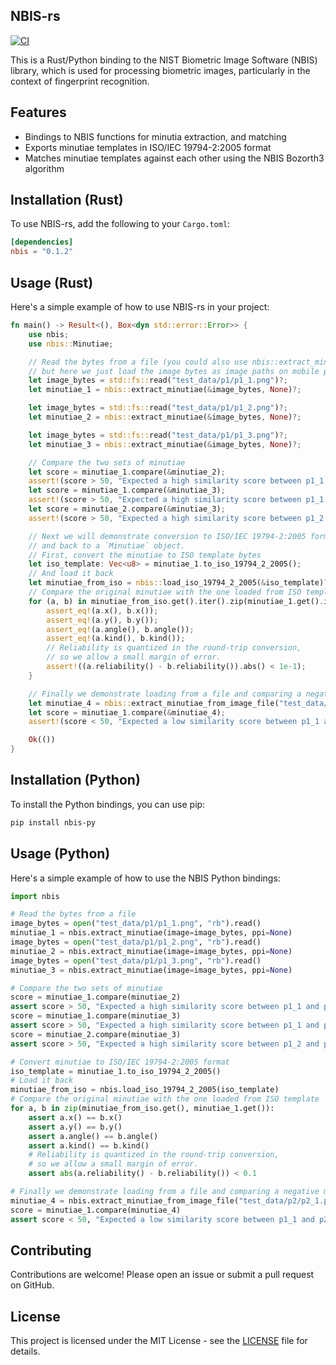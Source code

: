 ## NBIS-rs

[![CI](https://github.com/Seventh-Sense-Artificial-Intelligence/nbis-rs/actions/workflows/ci.yaml/badge.svg)](https://github.com/Seventh-Sense-Artificial-Intelligence/nbis-rs/actions/workflows/ci.yaml)

This is a Rust/Python binding to the NIST Biometric Image Software (NBIS) library, which is used for processing biometric images, particularly in the context of fingerprint recognition.

## Features

- Bindings to NBIS functions for minutia extraction, and matching
- Exports minutiae templates in ISO/IEC 19794-2:2005 format
- Matches minutiae templates against each other using the NBIS Bozorth3 algorithm

## Installation (Rust)

To use NBIS-rs, add the following to your `Cargo.toml`:

```toml
[dependencies]
nbis = "0.1.2"
```

## Usage (Rust)

Here's a simple example of how to use NBIS-rs in your project:

```rust
fn main() -> Result<(), Box<dyn std::error::Error>> {
    use nbis;
    use nbis::Minutiae;

    // Read the bytes from a file (you could also use nbis::extract_minutiae_from_image_file)
    // but here we just load the image bytes as image paths on mobile platforms can be tricky.
    let image_bytes = std::fs::read("test_data/p1/p1_1.png")?;
    let minutiae_1 = nbis::extract_minutiae(&image_bytes, None)?;

    let image_bytes = std::fs::read("test_data/p1/p1_2.png")?;
    let minutiae_2 = nbis::extract_minutiae(&image_bytes, None)?;

    let image_bytes = std::fs::read("test_data/p1/p1_3.png")?;
    let minutiae_3 = nbis::extract_minutiae(&image_bytes, None)?;

    // Compare the two sets of minutiae
    let score = minutiae_1.compare(&minutiae_2);
    assert!(score > 50, "Expected a high similarity score between p1_1 and p1_2");
    let score = minutiae_1.compare(&minutiae_3);
    assert!(score > 50, "Expected a high similarity score between p1_1 and p1_3");
    let score = minutiae_2.compare(&minutiae_3);
    assert!(score > 50, "Expected a high similarity score between p1_2 and p1_3");

    // Next we will demonstrate conversion to ISO/IEC 19794-2:2005 format
    // and back to a `Minutiae` object.
    // First, convert the minutiae to ISO template bytes
    let iso_template: Vec<u8> = minutiae_1.to_iso_19794_2_2005();
    // And load it back
    let minutiae_from_iso = nbis::load_iso_19794_2_2005(&iso_template)?;
    // Compare the original minutiae with the one loaded from ISO template
    for (a, b) in minutiae_from_iso.get().iter().zip(minutiae_1.get().iter()) {
        assert_eq!(a.x(), b.x());
        assert_eq!(a.y(), b.y());
        assert_eq!(a.angle(), b.angle());
        assert_eq!(a.kind(), b.kind());
        // Reliability is quantized in the round-trip conversion,
        // so we allow a small margin of error.
        assert!((a.reliability() - b.reliability()).abs() < 1e-1);
    }

    // Finally we demonstrate loading from a file and comparing a negative match
    let minutiae_4 = nbis::extract_minutiae_from_image_file("test_data/p2/p2_1.png", None)?;
    let score = minutiae_1.compare(&minutiae_4);
    assert!(score < 50, "Expected a low similarity score between p1_1 and p2_1");

    Ok(())
}
```

## Installation (Python)
To install the Python bindings, you can use pip:

```bash
pip install nbis-py
```

## Usage (Python)

Here's a simple example of how to use the NBIS Python bindings:

```python
import nbis

# Read the bytes from a file
image_bytes = open("test_data/p1/p1_1.png", "rb").read()
minutiae_1 = nbis.extract_minutiae(image=image_bytes, ppi=None)
image_bytes = open("test_data/p1/p1_2.png", "rb").read()
minutiae_2 = nbis.extract_minutiae(image=image_bytes, ppi=None)
image_bytes = open("test_data/p1/p1_3.png", "rb").read()
minutiae_3 = nbis.extract_minutiae(image=image_bytes, ppi=None)

# Compare the two sets of minutiae
score = minutiae_1.compare(minutiae_2)
assert score > 50, "Expected a high similarity score between p1_1 and p1_2"
score = minutiae_1.compare(minutiae_3)
assert score > 50, "Expected a high similarity score between p1_1 and p1_3"
score = minutiae_2.compare(minutiae_3)
assert score > 50, "Expected a high similarity score between p1_2 and p1_3"

# Convert minutiae to ISO/IEC 19794-2:2005 format
iso_template = minutiae_1.to_iso_19794_2_2005()
# Load it back
minutiae_from_iso = nbis.load_iso_19794_2_2005(iso_template)
# Compare the original minutiae with the one loaded from ISO template
for a, b in zip(minutiae_from_iso.get(), minutiae_1.get()):
    assert a.x() == b.x()
    assert a.y() == b.y()
    assert a.angle() == b.angle()
    assert a.kind() == b.kind()
    # Reliability is quantized in the round-trip conversion,
    # so we allow a small margin of error.
    assert abs(a.reliability() - b.reliability()) < 0.1

# Finally we demonstrate loading from a file and comparing a negative match
minutiae_4 = nbis.extract_minutiae_from_image_file("test_data/p2/p2_1.png", ppi=None)
score = minutiae_1.compare(minutiae_4)
assert score < 50, "Expected a low similarity score between p1_1 and p2_1"
```

## Contributing

Contributions are welcome! Please open an issue or submit a pull request on GitHub.

## License

This project is licensed under the MIT License - see the [LICENSE](LICENSE) file for details.